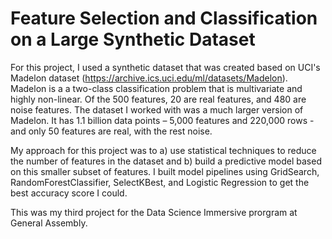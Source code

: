 # Feature Selection and Classification on a Large Synthetic Dataset

For this project, I used a synthetic dataset that was created based on UCI's Madelon dataset (https://archive.ics.uci.edu/ml/datasets/Madelon). Madelon is a a two-class classification problem that is multivariate and highly non-linear. Of the 500 features, 20 are real features, and 480 are noise features. The dataset I worked with was a much larger version of Madelon. It has 1.1 billion data points – 5,000 features and 220,000 rows - and only 50 features are real, with the rest noise. 

My approach for this project was to a) use statistical techniques to reduce the number of features in the dataset and b) build a predictive model based on this smaller subset of features. I built model pipelines using GridSearch, RandomForestClassifier, SelectKBest, and Logistic Regression to get the best accuracy score I could.

This was my third project for the Data Science Immersive prorgram at General Assembly.
